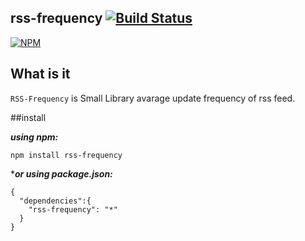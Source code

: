 rss-frequency [![Build Status](https://travis-ci.org/nikezono/node-rss-frequency.png)](https://travis-ci.org/nikezono/node-rss-frequency)
---

[![NPM](https://nodei.co/npm/rss-frequency.png)](https://nodei.co/npm/rss-frequency/)

## What is it
`RSS-Frequency` is Small Library avarage update frequency of rss feed.

##install

***using npm:***

    npm install rss-frequency

****or using package.json:***
```
{
  "dependencies":{
    "rss-frequency": "*"
  }
}
```
